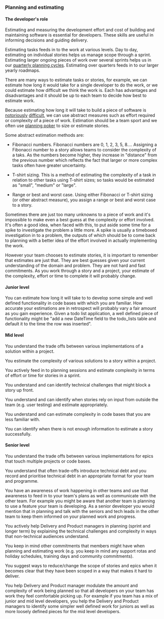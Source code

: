 ### Planning and estimating

#### The developer's role

Estimating and measuring the development effort and cost of building and maintaining software is essential for developers. These skills are useful in informing decisions and guiding delivery.

Estimating tasks feeds in to the work at various levels. Day to day, estimating on individual stories helps us manage scope through a sprint. Estimating larger ongoing pieces of work over several sprints helps us in our [quarterly planning cycles][quarterly-planning]. Estimating over quarters feeds in to our larger yearly roadmaps.

There are many ways to estimate tasks or stories, for example, we can estimate how long it would take for a single developer to do the work, or we could estimate how difficult we think the work is. Each has advantages and disadvantages and it should be up to each team to decide how best to estimate work.

Because estimating how long it will take to build a piece of software is [notoriously][dan-north] [difficult][quora], we can use abstract measures such as effort required or complexity of a piece of work. Estimation should be a team sport and we often use [planning poker][planning-poker] to size or estimate stories.

Some abstract estimation methods are:

* Fibonacci numbers. Fibonacci numbers are 0, 1, 2, 3, 5, 8.... Assigning a Fibonacci number to a story allows teams to consider the complexity of a taks. As the numbers become higher, they increase in "distance" from the previous number which reflects the fact that larger or more complex tasks often have greater uncertainty.

* T-shirt sizing. This is a method of estimating the complexity of a task in relation to other tasks using T-shirt sizes; so tasks would be estimated as "small", "medium" or "large".

* Range or best and worst case. Using either Fibonacci or T-shirt sizing (or other abstract measure), you assign a range or best and worst case to a story.

Sometimes there are just too many unknowns to a piece of work and it's impossible to make even a best guess at the complexity or effort involved. It's often a good idea, when faced with this, to put aside some time for a spike to investigate the problem a little more. A spike is usually a timeboxed investigation in to a problem, the outputs of which should be to come back to planning with a better idea of the effort involved in actually implementing the work.

However your team chooses to estimate stories, it is important to remember that estimates are just that. They are best guesses given your current understanding of the domain and problem. They are not hard and fast commitments. As you work through a story and a project, your estimate of the complexity, effort or time to complete it will probably change.

[quarterly-planning]: https://gds.blog.gov.uk/2017/08/14/quarterly-missions-a-new-way-of-working/
[dan-north]: https://dannorth.net/2009/07/01/the-perils-of-estimation/
[quora]: https://www.quora.com/Engineering-Management/Why-are-software-development-task-estimations-regularly-off-by-a-factor-of-2-3/answer/Michael-Wolfe?srid=24b&share=1
[planning-poker]: http://en.wikipedia.org/wiki/Planning_poker

#### Junior level

You can estimate how long it will take to to develop some simple and well defined functionality in code bases with which you are familiar. How accurate your estimations are in retrospect will probably vary a fair amount as you gain experience. Given a todo list application, a well defined piece of functionality might be "add a new DateTime field to the todo_lists table and default it to the time the row was inserted".

#### Mid level

You understand the trade offs between various implementations of a solution within a project.

You estimate the complexity of various solutions to a story within a project.

You actively feed in to planning sessions and estimate complexity in terms of effort or time for stories in a sprint.

You understand and can identify technical challenges that might block a story up front.

You understand and can identify when stories rely on input from outside the team (e.g. user testing) and estimate appropriately.

You understand and can estimate complexity in code bases that you are less familiar with.

You can identify when there is not enough information to estimate a story successfully.

#### Senior level

You understand the trade offs between various implementations for epics that touch multiple projects or code bases.

You understand that often trade-offs introduce technical debt and you record and prioritise technical debt in an appropriate format for your team and programme.

You have an awareness of work happening in other teams and use that awareness to feed in to your team's plans as well as communicate with the other team. For example you might be aware that another team is planning to use a feature your team is developing. As a senior developer you would mention that in planning and talk with the seniors and tech leads in the other team to keep them informed on your planned work and progress.

You actively help Delivery and Product managers in planning (sprint and longer term) by explaining the technical challenges and complexity in ways that non-technical audiences understand.

You keep in mind other commitments that members might have when planning and estimating work (e.g. you keep in mind any support rotas and holiday schedules, training days and community commitments).

You suggest ways to reduce/change the scope of stories and epics when it becomes clear that they have been scoped in a way that makes it hard to deliver.

You help Delivery and Product manager modulate the amount and complexity of work being planned so that all developers on your team has work they feel comfortable picking up. For example if you team has a mix of junior and mid level developers, you help the Delivery and Product managers to identify some simpler well defined work for juniors as well as more loosely defined pieces for the mid level developers.
